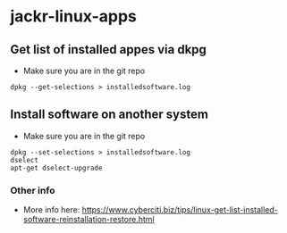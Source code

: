 # jackr-linux-apps

## Get list of installed appes via dkpg
* Make sure you are in the git repo
```
dpkg --get-selections > installedsoftware.log
```
## Install software on another system
* Make sure you are in the git repo
```
dpkg --set-selections > installedsoftware.log
dselect
apt-get dselect-upgrade
```

### Other info
* More info here: https://www.cyberciti.biz/tips/linux-get-list-installed-software-reinstallation-restore.html
